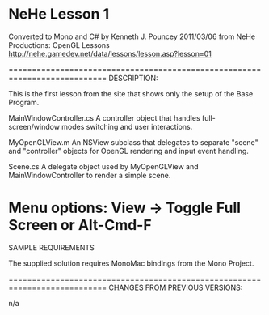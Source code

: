 NeHe Lesson 1
=============

Converted to Mono and C# by Kenneth J. Pouncey 2011/03/06 
from NeHe Productions: OpenGL Lessons
http://nehe.gamedev.net/data/lessons/lesson.asp?lesson=01

===========================================================================
DESCRIPTION:

This is the first lesson from the site that shows only the setup of the
Base Program.

MainWindowController.cs
A controller object that handles full-screen/window modes switching and user interactions.

MyOpenGLView.m
An NSView subclass that delegates to separate "scene" and "controller" objects for OpenGL rendering and input event handling.

Scene.cs
A delegate object used by MyOpenGLView and MainWindowController to render a simple scene.

Menu options:
View -> Toggle Full Screen or Alt-Cmd-F
===========================================================================
SAMPLE REQUIREMENTS

The supplied solution requires MonoMac bindings from the Mono Project.

===========================================================================
CHANGES FROM PREVIOUS VERSIONS:

n/a

